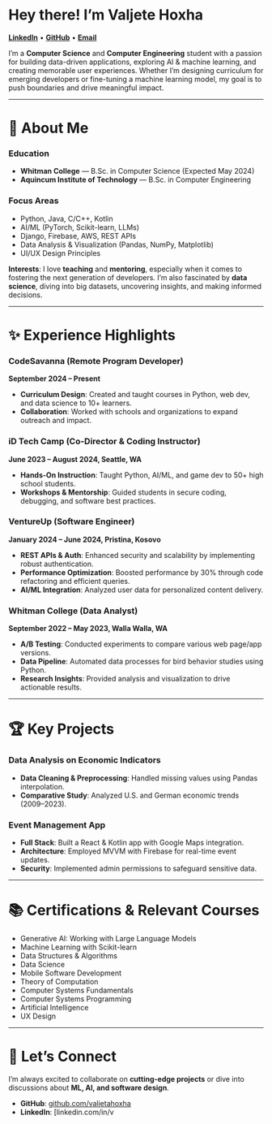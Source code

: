 # Hey there! I’m **Valjete Hoxha**  
[**LinkedIn**](https://linkedin.com/in/valjete-hoxha) • [**GitHub**](https://github.com/valjetahoxha) • [**Email**](mailto:valjetahoxha2003@gmail.com)

I’m a **Computer Science** and **Computer Engineering** student with a passion for building data-driven applications, exploring AI & machine learning, and creating memorable user experiences. Whether I’m designing curriculum for emerging developers or fine-tuning a machine learning model, my goal is to push boundaries and drive meaningful impact.

---

# 🚀 About Me

### Education
- **Whitman College** — B.Sc. in Computer Science (Expected May 2024)  
- **Aquincum Institute of Technology** — B.Sc. in Computer Engineering

### Focus Areas
- Python, Java, C/C++, Kotlin  
- AI/ML (PyTorch, Scikit-learn, LLMs)  
- Django, Firebase, AWS, REST APIs  
- Data Analysis & Visualization (Pandas, NumPy, Matplotlib)  
- UI/UX Design Principles

**Interests**: I love **teaching** and **mentoring**, especially when it comes to fostering the next generation of developers. I’m also fascinated by **data science**, diving into big datasets, uncovering insights, and making informed decisions.

---

# ✨ Experience Highlights

### CodeSavanna (Remote Program Developer)  
**September 2024 – Present**  
- **Curriculum Design**: Created and taught courses in Python, web dev, and data science to 10+ learners.  
- **Collaboration**: Worked with schools and organizations to expand outreach and impact.

### iD Tech Camp (Co-Director & Coding Instructor)  
**June 2023 – August 2024, Seattle, WA**  
- **Hands-On Instruction**: Taught Python, AI/ML, and game dev to 50+ high school students.  
- **Workshops & Mentorship**: Guided students in secure coding, debugging, and software best practices.

### VentureUp (Software Engineer)  
**January 2024 – June 2024, Pristina, Kosovo**  
- **REST APIs & Auth**: Enhanced security and scalability by implementing robust authentication.  
- **Performance Optimization**: Boosted performance by 30% through code refactoring and efficient queries.  
- **AI/ML Integration**: Analyzed user data for personalized content delivery.

### Whitman College (Data Analyst)  
**September 2022 – May 2023, Walla Walla, WA**  
- **A/B Testing**: Conducted experiments to compare various web page/app versions.  
- **Data Pipeline**: Automated data processes for bird behavior studies using Python.  
- **Research Insights**: Provided analysis and visualization to drive actionable results.

---

# 🏆 Key Projects

### Data Analysis on Economic Indicators
- **Data Cleaning & Preprocessing**: Handled missing values using Pandas interpolation.  
- **Comparative Study**: Analyzed U.S. and German economic trends (2009–2023).

### Event Management App
- **Full Stack**: Built a React & Kotlin app with Google Maps integration.  
- **Architecture**: Employed MVVM with Firebase for real-time event updates.  
- **Security**: Implemented admin permissions to safeguard sensitive data.

---

# 📚 Certifications & Relevant Courses
- Generative AI: Working with Large Language Models  
- Machine Learning with Scikit-learn  
- Data Structures & Algorithms  
- Data Science  
- Mobile Software Development  
- Theory of Computation  
- Computer Systems Fundamentals  
- Computer Systems Programming  
- Artificial Intelligence  
- UX Design

---

# 🎯 Let’s Connect

I’m always excited to collaborate on **cutting-edge projects** or dive into discussions about **ML, AI, and software design**.

- **GitHub**: [github.com/valjetahoxha](https://github.com/valjetahoxha)  
- **LinkedIn**: [linkedin.com/in/v

